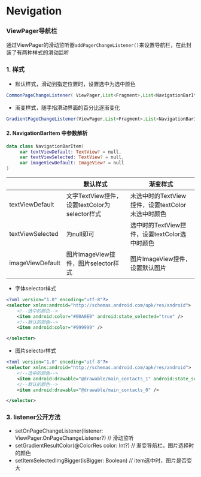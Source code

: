 # Nevigation
### ViewPager导航栏

通过ViewPager的滑动监听器`addPagerChangeListener()`来设置导航栏，在此封装了有两种样式的滑动监听

### 1. 样式

- 默认样式，滑动到指定位置时，设置选中为选中颜色

```java
CommonPageChangeListener( ViewPager,List<Fragment>,List<NavigationBarItem>)
```

- 渐变样式，随手指滑动界面的百分比逐渐变化

```java
GradientPageChangeListener(ViewPager,List<Fragment>,List<NavigationBarItem>)
```


#### 2. NavigationBarItem 中参数解析

``` kotlin
data class NavigationBarItem(
     var textViewDefault: TextView? = null, 
     var textViewSelected: TextView? = null, 
     var imageViewDefault: ImageView? = null 
)
```

|| 默认样式 | 渐变样式
|------|------|------
|textViewDefault|文字TextView控件，设置textColor为selector样式 | 未选中时的TextView控件，设置textColor未选中时颜色
|textViewSelected|为null即可 |选中时的TextView控件，设置textColor选中时颜色
|imageViewDefault|图片ImageView控件，图片selector样式 |图片ImageView控件，设置默认图片

- 字体selector样式
``` xml
<?xml version="1.0" encoding="utf-8"?>
<selector xmlns:android="http://schemas.android.com/apk/res/android">
    <!--选中的颜色-->
    <item android:color="#00A0E0" android:state_selected="true" />
    <!--默认的颜色-->
    <item android:color="#999999" />

</selector>
``` 

- 图片selector样式
```xml
<?xml version="1.0" encoding="utf-8"?>
<selector xmlns:android="http://schemas.android.com/apk/res/android">
    <!--选中的颜色-->
    <item android:drawable="@drawable/main_contacts_1" android:state_selected="true" />
    <!--默认的颜色-->
    <item android:drawable="@drawable/main_contacts_0" />

</selector>
```

### 3. listener公开方法

- setOnPageChangeListener(listener: ViewPager.OnPageChangeListener?) // 滑动监听
- setGradientResultColor(@ColorRes color: Int?) // 渐变导航栏，图片选择时的颜色
- setItemSelectedImgBigger(isBigger: Boolean) // item选中时，图片是否变大




